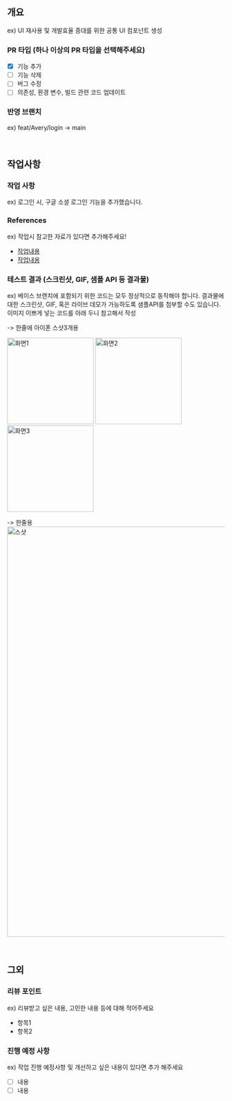 ## 개요
ex) UI 재사용 및 개발효율 증대를 위한 공통 UI 컴포넌트 생성

### PR 타입 (하나 이상의 PR 타입을 선택해주세요)
  - [X] 기능 추가
  - [ ] 기능 삭제
  - [ ] 버그 수정
  - [ ] 의존성, 환경 변수, 빌드 관련 코드 업데이트

### 반영 브랜치
ex) feat/Avery/login -> main

<br/>

## 작업사항 
### 작업 사항
ex) 로그인 시, 구글 소셜 로그인 기능을 추가했습니다.

### References
ex) 작업시 참고한 자료가 있다면 추가해주세요!
  - [작업내용](URL)
  - [작업내용](URL)

### 테스트 결과 (스크린샷, GIF, 샘플 API 등 결과물)
ex) 베이스 브랜치에 포함되기 위한 코드는 모두 정상적으로 동작해야 합니다. 결과물에 대한 스크린샷, GIF, 혹은 라이브 데모가 가능하도록 샘플API를 첨부할 수도 있습니다.
이미지 이쁘게 넣는 코드를 아래 두니 참고해서 작성 

-> 한줄에 아이폰 스샷3개용 
<p align="left">
  <img width="200" alt="화면1" src="이미지URL">
  <img width="200" alt="화면2" src="이미지URL">
  <img width="200" alt="화면3" src="이미지URL">
</p>

-> 한줄용 
<img width="950" alt="스샷" src="이미지URL">

<br/>

## 그외
### 리뷰 포인트 
ex) 리뷰받고 싶은 내용, 고민한 내용  등에 대해 적어주세요
- 항목1
- 항목2

### 진행 예정 사항
ex) 작업 진행 예정사항 및 개선하고 싶은 내용이 있다면 추가 해주세요 
- [ ] 내용 
- [ ] 내용 
